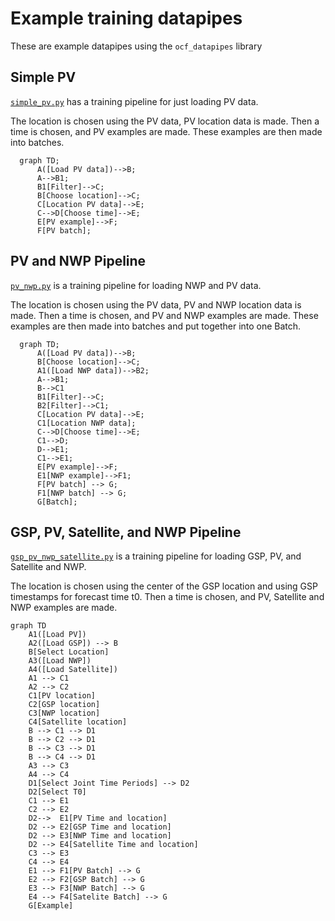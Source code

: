 # Example training datapipes

These are example datapipes using the `ocf_datapipes` library

## Simple PV

[`simple_pv.py`](simple_pv.py) has a training pipeline for just loading PV data.

The location is chosen using the PV data, PV location data is made.
Then a time is chosen, and PV examples are made.
These examples are then made into batches.

```mermaid
  graph TD;
      A([Load PV data])-->B;
      A-->B1;
      B1[Filter]-->C;
      B[Choose location]-->C;
      C[Location PV data]-->E;
      C-->D[Choose time]-->E;
      E[PV example]-->F;
      F[PV batch];
```

## PV and NWP Pipeline

[`pv_nwp.py`](pv_nwp.py) is a training pipeline for loading NWP and PV data.

The location is chosen using the PV data, PV and NWP location data is made.
Then a time is chosen, and PV and NWP examples are made.
These examples are then made into batches and put together into one Batch.

```mermaid
  graph TD;
      A([Load PV data])-->B;
      B[Choose location]-->C;
      A1([Load NWP data])-->B2;
      A-->B1;
      B-->C1
      B1[Filter]-->C;
      B2[Filter]-->C1;
      C[Location PV data]-->E;
      C1[Location NWP data];
      C-->D[Choose time]-->E;
      C1-->D;
      D-->E1;
      C1-->E1;
      E[PV example]-->F;
      E1[NWP example]-->F1;
      F[PV batch] --> G;
      F1[NWP batch] --> G;
      G[Batch];
```

## GSP, PV, Satellite, and NWP Pipeline

[`gsp_pv_nwp_satellite.py`](gsp_pv_nwp_satellite.py) is a training pipeline for loading GSP, PV, and Satellite and NWP.

The location is chosen using the center of the GSP location and using GSP timestamps for forecast
time t0. Then a time is chosen, and PV, Satellite and NWP examples are made.

```mermaid
graph TD
    A1([Load PV])
    A2([Load GSP]) --> B
    B[Select Location]
    A3([Load NWP])
    A4([Load Satellite])
    A1 --> C1
    A2 --> C2
    C1[PV location]
    C2[GSP location]
    C3[NWP location]
    C4[Satellite location]
    B --> C1 --> D1
    B --> C2 --> D1
    B --> C3 --> D1
    B --> C4 --> D1
    A3 --> C3
    A4 --> C4
    D1[Select Joint Time Periods] --> D2
    D2[Select T0]
    C1 --> E1
    C2 --> E2
    D2-->  E1[PV Time and location]
    D2 --> E2[GSP Time and location]
    D2 --> E3[NWP Time and location]
    D2 --> E4[Satellite Time and location]
    C3 --> E3
    C4 --> E4
    E1 --> F1[PV Batch] --> G
    E2 --> F2[GSP Batch] --> G
    E3 --> F3[NWP Batch] --> G
    E4 --> F4[Satelite Batch] --> G
    G[Example]

```
